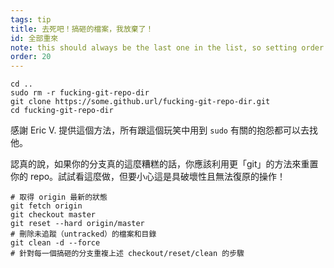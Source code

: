 ```yaml
---
tags: tip
title: 去死吧！搞砸的檔案，我放棄了！
id: 全部重來
note: this should always be the last one in the list, so setting order to 20 so I don't have to re-name/re-order it
order: 20
---
```


```git
cd ..
sudo rm -r fucking-git-repo-dir
git clone https://some.github.url/fucking-git-repo-dir.git
cd fucking-git-repo-dir
```

感謝 Eric V. 提供這個方法，所有跟這個玩笑中用到 `sudo` 有關的抱怨都可以去找他。


認真的說，如果你的分支真的這麼糟糕的話，你應該利用更「git」的方法來重置你的 repo。試試看這麼做，但要小心這是具破壞性且無法復原的操作！

```git
# 取得 origin 最新的狀態
git fetch origin
git checkout master
git reset --hard origin/master
# 刪除未追蹤（untracked）的檔案和目錄
git clean -d --force
# 針對每一個搞砸的分支重複上述 checkout/reset/clean 的步驟
```